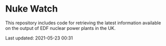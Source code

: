 # Nuke Watch

This repository includes code for retrieving the latest information available on the output of EDF nuclear power plants in the UK.

Last updated: 2021-05-23 00:31
